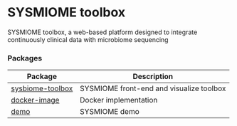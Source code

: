 # SYSMIOME toolbox
SYSMIOME toolbox, a web-based platform designed to integrate continuously clinical data with microbiome sequencing  


### Packages

| Package | Description |
| - | - |
| [sysbiome-toolbox](https://github.com/sysbiomics/sysbiome-serve/) | SYSMIOME front-end and visualize toolbox |
| [docker-image](https://hub.docker.com/r/yumyai/sysmiome-serve) | Docker implementation |
| [demo]( http://sysmiome.techumya.net) | SYSMIOME demo |
